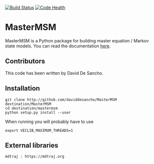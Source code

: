 [![Build Status](https://travis-ci.org/daviddesancho/MasterMSM.svg?branch=develop)](https://travis-ci.org/daviddesancho/MasterMSM)
[![Code Health](https://landscape.io/github/daviddesancho/MasterMSM/develop/landscape.svg?style=flat)](https://landscape.io/github/daviddesancho/MasterMSM/develop)


MasterMSM
=======
MasterMSM is a Python package for building master equation / Markov state models.
You can read the documentation [here](http://daviddesancho.github.io/MasterMSM).

Contributors
------------
This code has been written by David De Sancho.

Installation
------------
    git clone http://github.com/daviddesancho/MasterMSM destination/MasterMSM
    cd destination/mastermsm
    python setup.py install --user

When running you will probably have to use

    export VECLIB_MAXIMUM_THREADS=1

External libraries
------------------
    mdtraj : https://mdtraj.org
